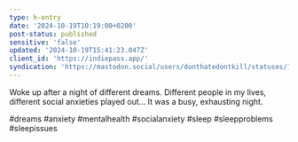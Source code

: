 ```yaml
---
type: h-entry
date: '2024-10-19T10:19:00+0200'
post-status: published
sensitive: 'false'
updated: '2024-10-19T15:41:23.047Z'
client_id: 'https://indiepass.app/'
syndication: 'https://mastodon.social/users/donthatedontkill/statuses/113333112765973986'
---
```

Woke up after a night of different dreams. Different people in my lives, different social anxieties played out... It was a busy, exhausting night. 

#dreams #anxiety #mentalhealth #socialanxiety #sleep #sleepproblems #sleepissues

